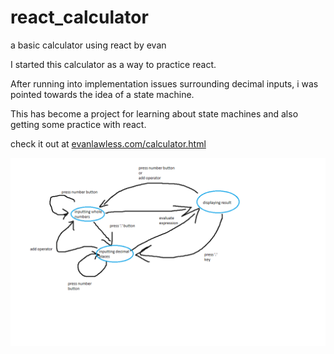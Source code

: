 # react_calculator
a basic calculator using react
by evan

I started this calculator as a way to practice react.

After running into implementation issues surrounding decimal inputs, i was pointed towards the idea of a state machine.

This has become a project for learning about state machines and also getting some practice with react.

check it out at [evanlawless.com/calculator.html](http://evanlawless.com/calculator.html)

![state diagram](https://raw.githubusercontent.com/evlawless/react_calculator/master/state_diagram.png)
    
